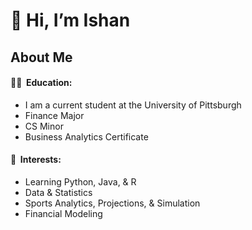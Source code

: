 # 👋 Hi, I’m Ishan

## About Me
#### 👨‍🎓 &nbsp;Education:
* I am a current student at the University of Pittsburgh
* Finance Major
* CS Minor
* Business Analytics Certificate
<div align="center">

</div>


#### 🌱 &nbsp;Interests:

* Learning Python, Java, & R
* Data & Statistics
* Sports Analytics, Projections, & Simulation
* Financial Modeling

<!---
ishqup/ishqup is a ✨ special ✨ repository because its `README.md` (this file) appears on your GitHub profile.
You can click the Preview link to take a look at your changes.
--->
